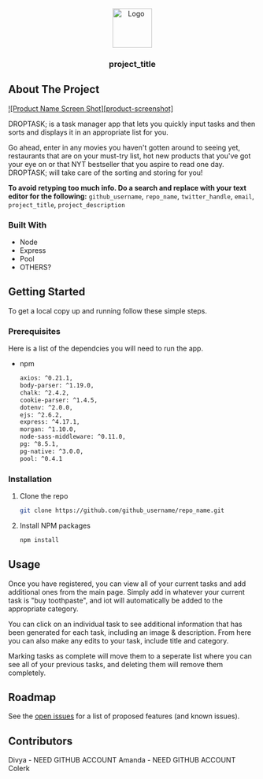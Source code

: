 <!--
*** Thanks for checking out the Best-README-Template. If you have a suggestion
*** that would make this better, please fork the repo and create a pull request
*** or simply open an issue with the tag enhancement.
*** Thanks again! Now go create something AMAZING! :D
***
***
***
*** To avoid retyping too much info. Do a search and replace for the following:
*** github_username, repo_name, twitter_handle, email, project_title, project_description
-->



<!-- PROJECT SHIELDS -->
<!--
*** I'm using markdown reference style links for readability.
*** Reference links are enclosed in brackets [ ] instead of parentheses ( ).
*** See the bottom of this document for the declaration of the reference variables
*** for contributors-url, forks-url, etc. This is an optional, concise syntax you may use.
*** https://www.markdownguide.org/basic-syntax/#reference-style-links
-->
<!-- [![Contributors][contributors-shield]][contributors-url]
[![Forks][forks-shield]][forks-url]
[![Stargazers][stars-shield]][stars-url]
[![Issues][issues-shield]][issues-url]
[![MIT License][license-shield]][license-url]
[![LinkedIn][linkedin-shield]][linkedin-url]
 -->


<!-- PROJECT LOGO -->
<br />
<p align=center>
  <a href=https://github.com/github_username/repo_name>
    <img src=images/logo.png alt=Logo width=80 height=80>
  </a>

  <h3 align=center>project_title</h3>



<!-- ABOUT THE PROJECT -->
## About The Project

[![Product Name Screen Shot][product-screenshot]](https://example.com)

DROPTASK; is a task manager app that lets you quickly input tasks and then sorts and displays it in an appropriate list for you.

Go ahead, enter in any movies you haven't gotten around to seeing yet, restaurants that are on your must-try list, hot new products that you've got your eye on or that NYT bestseller that you aspire to read one day. DROPTASK; will take care of the sorting and storing for you! 

**To avoid retyping too much info. Do a search and replace with your text editor for the following:**
`github_username`, `repo_name`, `twitter_handle`, `email`, `project_title`, `project_description`


### Built With

* Node
* Express
* Pool
* OTHERS?



<!-- GETTING STARTED -->
## Getting Started

To get a local copy up and running follow these simple steps.

### Prerequisites

Here is a list of the dependcies you will need to run the app.

* npm
  ```sh
  axios: ^0.21.1,
  body-parser: ^1.19.0,
  chalk: ^2.4.2,
  cookie-parser: ^1.4.5,
  dotenv: ^2.0.0,
  ejs: ^2.6.2,
  express: ^4.17.1,
  morgan: ^1.10.0,
  node-sass-middleware: ^0.11.0,
  pg: ^8.5.1,
  pg-native: ^3.0.0,
  pool: ^0.4.1
  ```

### Installation

1. Clone the repo
   ```sh
   git clone https://github.com/github_username/repo_name.git
   ```
2. Install NPM packages
   ```sh
   npm install
   ```



<!-- USAGE EXAMPLES -->
## Usage

Once you have registered, you can view all of your current tasks and add additional ones from the main page. Simply add in whatever your current task is "buy toothpaste", and iot will automatically be added to the appropriate category.

You can click on an individual task to see additional information that has been generated for each task, including an image & description. From here you can also make any edits to your task, include title and category.

Marking tasks as complete will move them to a seperate list where you can see all of your previous tasks, and deleting them will remove them completely.


<!-- ROADMAP -->
## Roadmap

See the [open issues](https://github.com/github_username/repo_name/issues) for a list of proposed features (and known issues).



<!-- CONTRIBUTING -->
## Contributors
Divya - NEED GITHUB ACCOUNT
Amanda - NEED GITHUB ACCOUNT
Colerk

